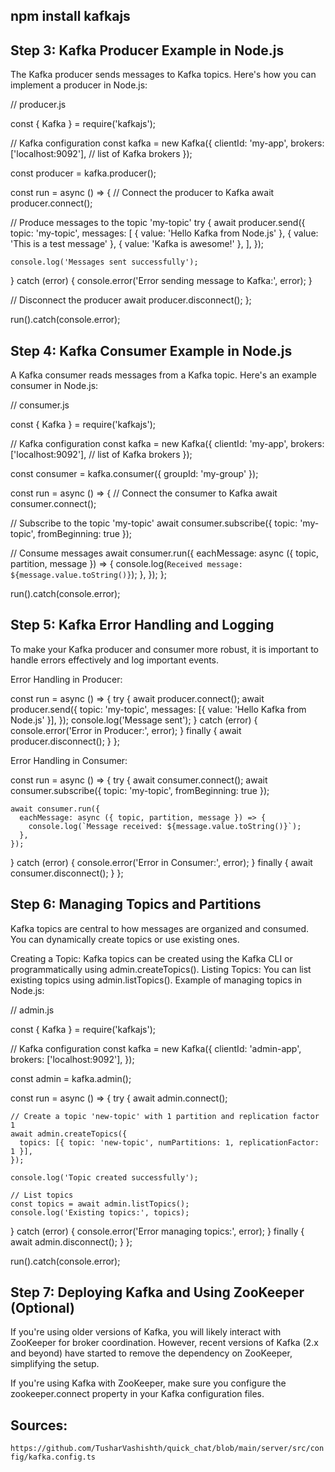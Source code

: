 ## npm install kafkajs

## Step 3: Kafka Producer Example in Node.js

The Kafka producer sends messages to Kafka topics. Here's how you can implement a producer in Node.js:

// producer.js

const { Kafka } = require('kafkajs');

// Kafka configuration
const kafka = new Kafka({
  clientId: 'my-app',
  brokers: ['localhost:9092'], // list of Kafka brokers
});

const producer = kafka.producer();

const run = async () => {
  // Connect the producer to Kafka
  await producer.connect();

  // Produce messages to the topic 'my-topic'
  try {
    await producer.send({
      topic: 'my-topic',
      messages: [
        { value: 'Hello Kafka from Node.js' },
        { value: 'This is a test message' },
        { value: 'Kafka is awesome!' },
      ],
    });

    console.log('Messages sent successfully');
  } catch (error) {
    console.error('Error sending message to Kafka:', error);
  }

  // Disconnect the producer
  await producer.disconnect();
};

run().catch(console.error);


## Step 4: Kafka Consumer Example in Node.js
A Kafka consumer reads messages from a Kafka topic. Here's an example consumer in Node.js:

// consumer.js

const { Kafka } = require('kafkajs');

// Kafka configuration
const kafka = new Kafka({
  clientId: 'my-app',
  brokers: ['localhost:9092'], // list of Kafka brokers
});

const consumer = kafka.consumer({ groupId: 'my-group' });

const run = async () => {
  // Connect the consumer to Kafka
  await consumer.connect();

  // Subscribe to the topic 'my-topic'
  await consumer.subscribe({ topic: 'my-topic', fromBeginning: true });

  // Consume messages
  await consumer.run({
    eachMessage: async ({ topic, partition, message }) => {
      console.log(`Received message: ${message.value.toString()}`);
    },
  });
};

run().catch(console.error);

## Step 5: Kafka Error Handling and Logging

To make your Kafka producer and consumer more robust, it is important to handle errors effectively and log important events.

Error Handling in Producer:

const run = async () => {
  try {
    await producer.connect();
    await producer.send({
      topic: 'my-topic',
      messages: [{ value: 'Hello Kafka from Node.js' }],
    });
    console.log('Message sent');
  } catch (error) {
    console.error('Error in Producer:', error);
  } finally {
    await producer.disconnect();
  }
};



Error Handling in Consumer:

const run = async () => {
  try {
    await consumer.connect();
    await consumer.subscribe({ topic: 'my-topic', fromBeginning: true });

    await consumer.run({
      eachMessage: async ({ topic, partition, message }) => {
        console.log(`Message received: ${message.value.toString()}`);
      },
    });
  } catch (error) {
    console.error('Error in Consumer:', error);
  } finally {
    await consumer.disconnect();
  }
};


## Step 6: Managing Topics and Partitions

Kafka topics are central to how messages are organized and consumed. You can dynamically create topics or use existing ones.

Creating a Topic: Kafka topics can be created using the Kafka CLI or programmatically using admin.createTopics().
Listing Topics: You can list existing topics using admin.listTopics().
Example of managing topics in Node.js:


// admin.js

const { Kafka } = require('kafkajs');

// Kafka configuration
const kafka = new Kafka({
  clientId: 'admin-app',
  brokers: ['localhost:9092'],
});

const admin = kafka.admin();

const run = async () => {
  try {
    await admin.connect();

    // Create a topic 'new-topic' with 1 partition and replication factor 1
    await admin.createTopics({
      topics: [{ topic: 'new-topic', numPartitions: 1, replicationFactor: 1 }],
    });

    console.log('Topic created successfully');

    // List topics
    const topics = await admin.listTopics();
    console.log('Existing topics:', topics);
  } catch (error) {
    console.error('Error managing topics:', error);
  } finally {
    await admin.disconnect();
  }
};

run().catch(console.error);



## Step 7: Deploying Kafka and Using ZooKeeper (Optional)
If you're using older versions of Kafka, you will likely interact with ZooKeeper for broker coordination. However, recent versions of Kafka (2.x and beyond) have started to remove the dependency on ZooKeeper, simplifying the setup.

If you're using Kafka with ZooKeeper, make sure you configure the zookeeper.connect property in your Kafka configuration files.

## Sources: 
`https://github.com/TusharVashishth/quick_chat/blob/main/server/src/config/kafka.config.ts`